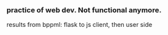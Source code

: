 ### practice of web dev. Not functional anymore.

results from bppml: flask to js client, then user side
